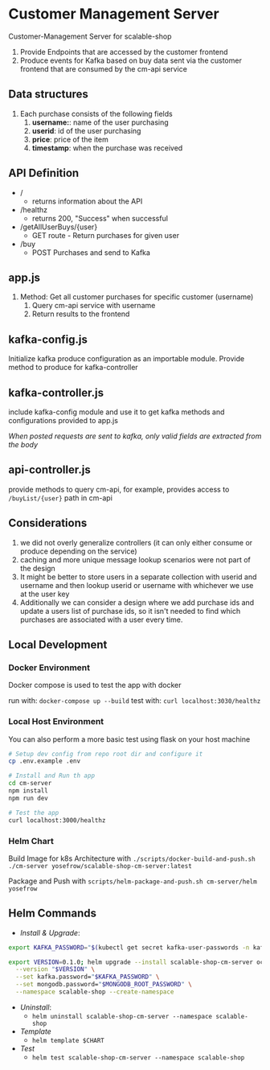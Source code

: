 # Customer Management Server

Customer-Management Server for scalable-shop

1. Provide Endpoints that are accessed by the customer frontend
2. Produce events for Kafka based on buy data sent via the customer frontend that are consumed by the cm-api service

## Data structures

1.  Each purchase consists of the following fields
    1.  **username:**: name of the user purchasing
    2.  **userid**: id of the user purchasing
    3.  **price**: price of the item
    4.  **timestamp**: when the purchase was received

## API Definition

- /
  - returns information about the API
- /healthz
  - returns 200, "Success" when successful
- /getAllUserBuys/{user}
  - GET route - Return purchases for given user
- /buy
  - POST Purchases and send to Kafka 

## app.js

1.  Method: Get all customer purchases for specific customer (username)
    1.  Query cm-api service with username
    2.  Return results to the frontend


## kafka-config.js

Initialize kafka produce configuration as an importable module.
Provide method to produce for kafka-controller

## kafka-controller.js

include kafka-config module and use it to get kafka methods and configurations
provided to app.js

*When posted requests are sent to kafka, only valid fields are extracted from the body*

## api-controller.js

provide methods to query cm-api, for example, provides access to `/buyList/{user}` path in cm-api












## Considerations

1. we did not overly generalize controllers (it can only either consume or produce depending on the service)
2. caching and more unique message lookup scenarios were not part of the design
3. It might be better to store users in a separate collection with userid and username and then lookup userid or username with whichever we use at the user key
4. Additionally we can consider a design where we add purchase ids and update a users list of purchase ids, so it isn't needed to find which purchases are associated with a user every time.

## Local Development

### Docker Environment

Docker compose is used to test the app with docker

run with: `docker-compose up --build`
test with: `curl localhost:3030/healthz`

### Local Host Environment

You can also perform a more basic test using flask on your host machine

```bash
# Setup dev config from repo root dir and configure it
cp .env.example .env

# Install and Run th app
cd cm-server
npm install
npm run dev

# Test the app
curl localhost:3000/healthz
```

### Helm Chart

Build Image for k8s Architecture with `./scripts/docker-build-and-push.sh ./cm-server yosefrow/scalable-shop-cm-server:latest`

Package and Push with `scripts/helm-package-and-push.sh cm-server/helm yosefrow`

## Helm Commands

- *Install & Upgrade*:
```bash
export KAFKA_PASSWORD="$(kubectl get secret kafka-user-passwords -n kafka -o jsonpath='{.data.client-passwords}' | base64 -d | cut -d , -f 1)"

export VERSION=0.1.0; helm upgrade --install scalable-shop-cm-server oci://registry-1.docker.io/yosefrow/scalable-shop-cm-server \
  --version "$VERSION" \
  --set kafka.password="$KAFKA_PASSWORD" \
  --set mongodb.password="$MONGODB_ROOT_PASSWORD" \
  --namespace scalable-shop --create-namespace
```
- *Uninstall*:
  - `helm uninstall scalable-shop-cm-server --namespace scalable-shop`
- *Template*
  - `helm template $CHART`
- *Test*
  - `helm test scalable-shop-cm-server --namespace scalable-shop`
